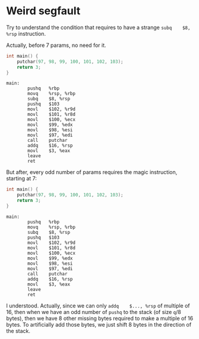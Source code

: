 # Weird segfault 

Try to understand the condition that requires to have a strange `subq    $8, %rsp` instruction.

Actually, before 7 params, no need for it.

```c
int main() {
    putchar(97, 98, 99, 100, 101, 102, 103);
    return 3;
}

```

```x86
main:
        pushq   %rbp
        movq    %rsp, %rbp
        subq    $8, %rsp
        pushq   $103
        movl    $102, %r9d
        movl    $101, %r8d
        movl    $100, %ecx
        movl    $99, %edx
        movl    $98, %esi
        movl    $97, %edi
        call    putchar
        addq    $16, %rsp
        movl    $3, %eax
        leave
        ret
```

But after, every odd number of params requires the magic instruction, starting at 7:

```c
int main() {
    putchar(97, 98, 99, 100, 101, 102, 103);
    return 3;
}

```

```x86
main:
        pushq   %rbp
        movq    %rsp, %rbp
        subq    $8, %rsp
        pushq   $103
        movl    $102, %r9d
        movl    $101, %r8d
        movl    $100, %ecx
        movl    $99, %edx
        movl    $98, %esi
        movl    $97, %edi
        call    putchar
        addq    $16, %rsp
        movl    $3, %eax
        leave
        ret
```

I understood. Actually, since we can only `addq    $..., %rsp` of multiple of 16, then  when we have an odd number of `pushq` to the stack (of size `q`/8 bytes), then we have 8 other missing bytes required to make a multiple of 16 bytes. To artificially add those bytes, we just shift 8 bytes in the direction of the stack.

